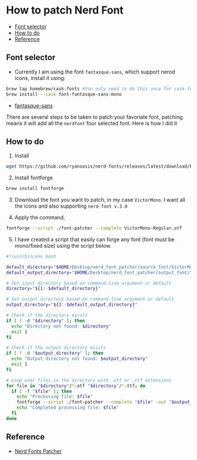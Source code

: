 # How to patch Nerd Font

<!-- vim-markdown-toc GitLab -->

* [Font selector](#font-selector)
* [How to do](#how-to-do)
* [Reference](#reference)

<!-- vim-markdown-toc -->

## Font selector

- Currently I am using the font `fantasque-sans`, which support nerod icons, install it using:

```sh
brew tap homebrew/cask-fonts #You only need to do this once for cask-fonts
brew install --cask font-fantasque-sans-mono
```

- [fantasque-sans](https://github.com/belluzj/fantasque-sans)

There are several steps to be taken to patch your favoriate font, patching
means it will add all the `nerdfont` four selected font. Here is how I did it

## How to do

1. Install

```sh
wget https://github.com/ryanoasis/nerd-fonts/releases/latest/download/FontPatcher.zip
```

2. Install fontforge

```sh
brew install fontforge
```

3. Download the font you want to patch, in my case `VictorMono`. I want all the
   icons and also supporting `nerd-font v.3.0`

4. Apply the command,

```sh
fontforge --script ./font-patcher --complete VictorMono-Regular.otf
```

5. I have created a script that easily can forge any font (font must be
   mono/fixed size) using the script below.

```bash
#!/usr/bin/env bash

default_directory="$HOME/Desktop/nerd_font_patcher/source_font/VictorMonoAll/OTF/"
default_output_directory="$HOME/Desktop/nerd_font_patcher/output_font/"

# Set input directory based on command-line argument or default
directory="${1:-$default_directory}"

# Set output directory based on command-line argument or default
output_directory="${2:-$default_output_directory}"

# Check if the directory exists
if [ ! -d "$directory" ]; then
  echo "Directory not found: $directory"
  exit 1
fi

# Check if the output directory exists
if [ ! -d "$output_directory" ]; then
  echo "Output directory not found: $output_directory"
  exit 1
fi

# Loop over files in the directory with .otf or .ttf extensions
for file in "$directory"/*.otf "$directory"/*.ttf; do
  if [ -f "$file" ]; then
    echo "Processing file: $file"
    fontforge --script ./font-patcher --complete "$file" -out "$output_directory"
    echo "Completed processing file: $file"
  fi
done


```

## Reference

- [Nerd Fonts Patcher](https://github.com/ryanoasis/nerd-fonts)
